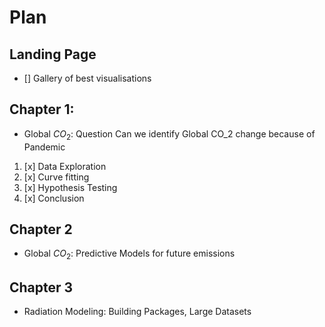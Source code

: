 # Plan 
## Landing Page
- [] Gallery of best visualisations
## Chapter 1:
-  Global $CO_2$: Question Can we identify Global CO_2 change because of Pandemic 
1. [x] Data Exploration
2. [x] Curve fitting
3. [x] Hypothesis Testing 
3. [x] Conclusion 
## Chapter 2
- Global $CO_2$: Predictive Models for future emissions
## Chapter 3
- Radiation Modeling: Building Packages, Large Datasets  